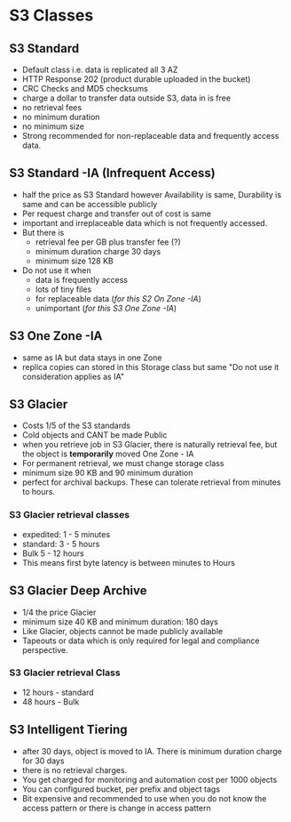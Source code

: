 # S3 Classes

## S3 Standard

* Default class i.e. data is replicated all 3 AZ
* HTTP Response 202 (product durable uploaded in the bucket)
* CRC Checks and MD5 checksums
* charge a dollar to transfer data outside S3, data in is free
* no retrieval fees
* no minimum duration
* no minimum size
* Strong recommended for non-replaceable data and frequently access data.

## S3 Standard -IA (Infrequent Access)

* half the price as S3 Standard however Availability is same, Durability is same and can be accessible publicly
* Per request charge and transfer out of cost is same
* important and irreplaceable data which is not frequently accessed.
* But there is
  * retrieval fee per GB plus transfer fee (?)
  * minimum duration charge 30 days
  * minimum size 128 KB
* Do not use it when
  * data is frequently access
  * lots of tiny files
  * for replaceable data (*for this S2 On Zone -IA*)
  * unimportant (*for this S3 One Zone -IA*)
  
## S3 One Zone -IA

* same as IA but data stays in one Zone
* replica copies can stored in this Storage class but same "Do not use it consideration applies as IA"

## S3 Glacier

* Costs 1/5 of the S3 standards
* Cold objects and CANT be made Public
* when you retrieve job in S3 Glacier, there is naturally retrieval fee, but the object is **temporarily** moved One Zone - IA
* For permanent retrieval, we must change storage class
* minimum size 90 KB and 90 minimum duration
* perfect for archival backups. These can tolerate retrieval from minutes to hours.

### S3 Glacier retrieval classes

* expedited: 1 - 5 minutes
* standard: 3 - 5 hours
* Bulk 5 - 12 hours
* This means first byte latency is between minutes to Hours

## S3 Glacier Deep Archive

* 1/4 the price Glacier
* minimum size 40 KB and minimum duration: 180 days
* Like Glacier, objects cannot be made publicly available
* Tapeouts or data which is only required for legal and compliance perspective.

### S3 Glacier retrieval Class

* 12 hours - standard
* 48 hours - Bulk

## S3 Intelligent Tiering

* after 30 days, object is moved to IA. There is minimum duration charge for 30 days
* there is no retrieval charges.
* You get charged for monitoring and automation cost per 1000 objects
* You can configured bucket, per prefix and object tags
* Bit expensive and recommended to use when you do not know the access pattern or there is change in access pattern